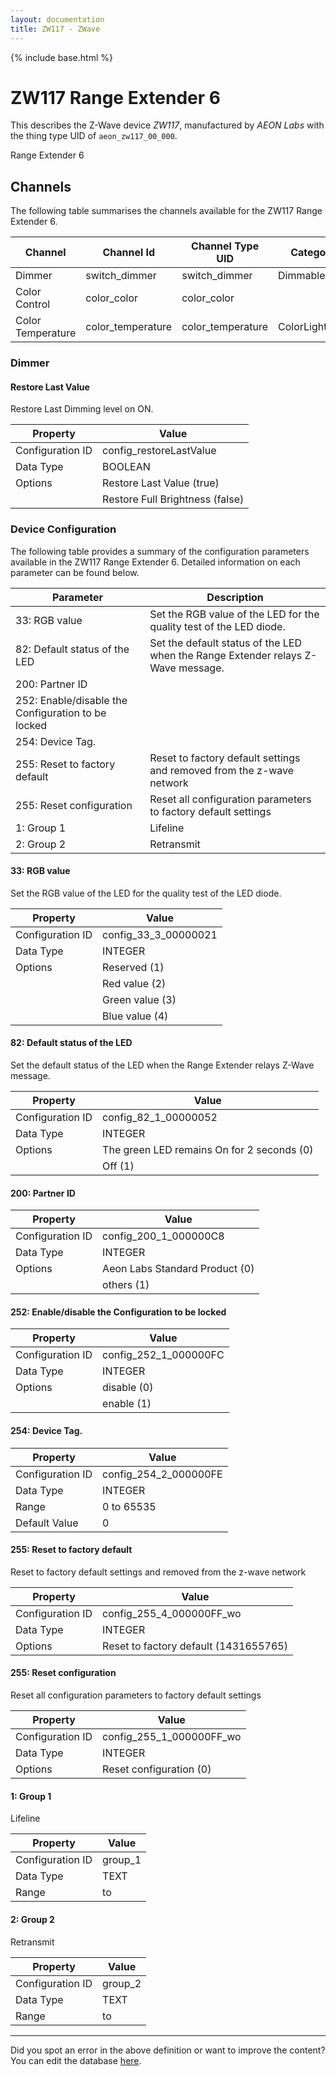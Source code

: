```yaml
---
layout: documentation
title: ZW117 - ZWave
---
```


{% include base.html %}

# ZW117 Range Extender 6

This describes the Z-Wave device *ZW117*, manufactured by *AEON Labs* with the thing type UID of ```aeon_zw117_00_000```. 

Range Extender 6


## Channels
The following table summarises the channels available for the ZW117 Range Extender 6.

| Channel | Channel Id | Channel Type UID | Category | Item Type |
|---------|------------|------------------|----------|-----------|
| Dimmer | switch_dimmer | switch_dimmer | DimmableLight | Dimmer |
| Color Control | color_color | color_color |  | Color |
| Color Temperature | color_temperature | color_temperature | ColorLight | Dimmer |


### Dimmer

#### Restore Last Value

Restore Last Dimming level on ON.


| Property         | Value    |
|------------------|----------|
| Configuration ID | config_restoreLastValue |
| Data Type        | BOOLEAN || Default Value | true |
| Options | Restore Last Value (true) |
|  | Restore Full Brightness (false) |


### Device Configuration
The following table provides a summary of the configuration parameters available in the ZW117 Range Extender 6.
Detailed information on each parameter can be found below.

| Parameter   | Description |
|-------------|-------------|
| 33: RGB value | Set the RGB value of the LED for the quality test of the LED diode. |
| 82: Default status of the LED | Set the default status of the LED when the Range Extender relays Z-Wave message. |
| 200: Partner ID |  |
| 252: Enable/disable the Configuration to be locked |  |
| 254: Device Tag. |  |
| 255: Reset to factory default | Reset to factory default settings and removed from the z-wave network |
| 255: Reset configuration | Reset all configuration parameters to factory default settings |
| 1: Group 1 | Lifeline |
| 2: Group 2 | Retransmit |


#### 33: RGB value

Set the RGB value of the LED for the quality test of the LED diode.


| Property         | Value    |
|------------------|----------|
| Configuration ID | config_33_3_00000021 |
| Data Type        | INTEGER || Default Value | 2 |
| Options | Reserved (1) |
|  | Red value (2) |
|  | Green value (3) |
|  | Blue value (4) |


#### 82: Default status of the LED

Set the default status of the LED when the Range Extender relays Z-Wave message.


| Property         | Value    |
|------------------|----------|
| Configuration ID | config_82_1_00000052 |
| Data Type        | INTEGER || Default Value | 0 |
| Options | The green LED remains On for 2 seconds (0) |
|  | Off (1) |


#### 200: Partner ID


| Property         | Value    |
|------------------|----------|
| Configuration ID | config_200_1_000000C8 |
| Data Type        | INTEGER || Default Value | 0 |
| Options | Aeon Labs Standard Product (0) |
|  | others (1) |


#### 252: Enable/disable the Configuration to be locked


| Property         | Value    |
|------------------|----------|
| Configuration ID | config_252_1_000000FC |
| Data Type        | INTEGER || Default Value | 0 |
| Options | disable (0) |
|  | enable (1) |


#### 254: Device Tag.


| Property         | Value    |
|------------------|----------|
| Configuration ID | config_254_2_000000FE |
| Data Type        | INTEGER |
| Range | 0 to 65535 |
| Default Value | 0 |


#### 255: Reset to factory default

Reset to factory default settings and removed from the z-wave network


| Property         | Value    |
|------------------|----------|
| Configuration ID | config_255_4_000000FF_wo |
| Data Type        | INTEGER || Default Value | 1 |
| Options | Reset to factory default (1431655765) |


#### 255: Reset configuration

Reset all configuration parameters to factory default settings


| Property         | Value    |
|------------------|----------|
| Configuration ID | config_255_1_000000FF_wo |
| Data Type        | INTEGER || Default Value | 1 |
| Options | Reset configuration (0) |


#### 1: Group 1

Lifeline


| Property         | Value    |
|------------------|----------|
| Configuration ID | group_1 |
| Data Type        | TEXT |
| Range |  to  |


#### 2: Group 2

Retransmit


| Property         | Value    |
|------------------|----------|
| Configuration ID | group_2 |
| Data Type        | TEXT |
| Range |  to  |


---

Did you spot an error in the above definition or want to improve the content?
You can edit the database [here](http://www.cd-jackson.com/index.php/zwave/zwave-device-database/zwave-device-list/devicesummary/527).

